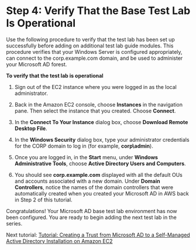 # Step 4: Verify That the Base Test Lab Is Operational<a name="microsoftadbasestep4"></a>

Use the following procedure to verify that the test lab has been set up successfully before adding on additional test lab guide modules\. This procedure verifies that your Windows Server is configured appropriately, can connect to the corp\.example\.com domain, and be used to administer your Microsoft AD forest\. 

**To verify that the test lab is operational**

1. Sign out of the EC2 instance where you were logged in as the local administrator\. 

1. Back in the Amazon EC2 console, choose **Instances** in the navigation pane\. Then select the instance that you created\. Choose **Connect**\. 

1. In the **Connect To Your Instance** dialog box, choose **Download Remote Desktop File**\. 

1. In the **Windows Security** dialog box, type your administrator credentials for the CORP domain to log in \(for example, **corp\\admin**\)\.

1. Once you are logged in, in the **Start** menu, under **Windows Administrative Tools**, choose **Active Directory Users and Computers**\. 

1. You should see **corp\.example\.com** displayed with all the default OUs and accounts associated with a new domain\. Under **Domain Controllers**, notice the names of the domain controllers that were automatically created when you created your Microsoft AD in AWS back in Step 2 of this tutorial\. 

Congratulations\! Your Microsoft AD base test lab environment has now been configured\. You are ready to begin adding the next test lab in the series\.

Next tutorial: [Tutorial: Creating a Trust from Microsoft AD to a Self\-Managed Active Directory Installation on Amazon EC2](tutorial_ad_trust_test_lab.md)